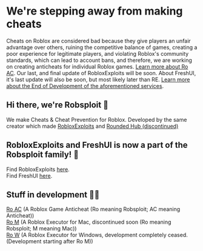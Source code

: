 # We're stepping away from making cheats
Cheats on Roblox are considered bad because they give players an unfair advantage over others, ruining the competitive balance of games, creating a poor experience for legitimate players, and violating Roblox's community standards, which can lead to account bans, and therefore, we are working on creating anticheats for individual Roblox games. [Learn more about Ro AC](https://github.com/Robsploit/Ro-AC). Our last, and final update of RobloxExploits will be soon. About FreshUI, it's last update will also be soon, but most likely later than RE. [Learn more about the End of Development of the aforementioned services](https://github.com/Robsploit/RobloxExploits/blob/main/End-Of-Development.md).

## Hi there, we're Robsploit 👋
We make Cheats & Cheat Prevention for Roblox. Developed by the same creator which made [RobloxExploits](https://github.com/404PageN0tFound/RobloxExploits) and [Rounded Hub (discontinued)](https://github.com/404PageN0tFound/RoundedHub) 

## RobloxExploits and FreshUI is now a part of the Robsploit family! 🎊
Find RobloxExploits [here](https://github.com/404PageN0tFound/RobloxExploits).
<br>
Find FreshUI [here](https://github.com/Robsploit/Soon/blob/main/README.md).

## Stuff in development 🧑‍💻
[Ro AC](https://github.com/Robsploit/Ro-AC) (A Roblox Game Anticheat (Ro meaning Robsploit; AC meaning Anticheat))
<br>
[Ro M](https://github.com/Robsploit/Ro-M) (A Roblox Executor for Mac, discontinued soon (Ro meaning Robsploit; M meaning Mac))
<br>
[Ro W](https://github.com/Robsploit/Soon/blob/main/README.md) (A Roblox Executor for Windows, development completely ceased. (Development starting after Ro M))
